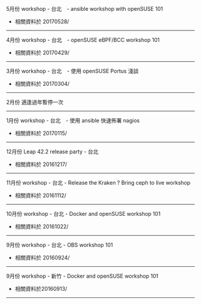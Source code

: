 5月份 workshop - 台北　- ansible workshop with openSUSE 101
* 相關資料於 20170528/

---------------------------

4月份 workshop - 台北　- openSUSE eBPF/BCC workshop 101
* 相關資料於 20170429/

---------------------------

3月份 workshop - 台北　- 使用 openSUSE Portus 淺談
* 相關資料於 20170304/

---------------------------

2月份 適逢過年暫停一次

---------------------------

1月份 workshop - 台北　- 使用 ansible 快速佈署 nagios
* 相關資料於 20170115/

---------------------------

12月份 Leap 42.2 release party - 台北
* 相關資料於 20161217/

---------------------------

11月份 workshop - 台北 - Release the Kraken ? Bring ceph to live workshop
* 相關資料於 20161112/

---------------------------

10月份 workshop - 台北 - Docker and openSUSE workshop 101
* 相關資料於 20161022/

---------------------------

9月份 workshop - 台北 - OBS workshop 101
* 相關資料於 20160924/

---------------------------

9月份 workshop - 新竹 - Docker and openSUSE workshop 101
* 相關資料於20160913/

---------------------------


